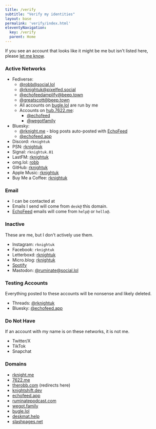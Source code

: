 ```yaml
---
title: /verify
subtitle: "Verify my identities"
layout: base
permalink: 'verify/index.html'
eleventyNavigation:
  key: /verify
  parent: Home
---
```


If you see an account that looks like it might be me but isn't listed here, please [let me know](/contact).

### Active Networks

- Fediverse: 
    - [@robb@social.lol](https://social.lol/@robb)
    - [@rknightuk@pixelfed.social](https://pixelfed.social/rknightuk)
    - [@echofeedamplify@beep.town](https://beep.town/@echofeedamplify)
    - [@greatscott@beep.town](https://beep.town/@greatscott)
    - All accounts on [bugle.lol](https://bugle.lol) are run by me
    - Accounts on [hub.7622.me](https://hub.7622.me):
      - [@echofeed](https://hub.7622.me/@echofeed)
      - [@wegotfamily](https://hub.7622.me/@wegotfamily)
- Bluesky: 
  - [@rknight.me](https://bsky.app/profile/rknight.me) - blog posts auto-posted with [EchoFeed](https://echofeed.app)
  - [@echofeed.app](https://bsky.app/profile/echofeed.app)
- Discord: `rknightuk`
- PSN: [rknightuk](https://psnprofiles.com/rknightuk)
- Signal: `rknightuk.01`
- LastFM: [rknightuk](https://last.fm/user/rknightuk)
- omg.lol: [robb](https://robb.omg.lol)
- GitHub: [rknightuk](https://github.com/rknightuk)
- Apple Music: [rknightuk](https://music.apple.com/profile/rknightuk)
- Buy Me a Coffee: [rknightuk](https://www.buymeacoffee.com/rknightuk)

### Email

- I can be contacted at <a href="javascript:location='mailto:\u0072\u006f\u0062\u0062\u0040\u006f\u006d\u0067\u002e\u006c\u006f\u006c';void 0"><script type="text/javascript">document.write('\u0072\u006f\u0062\u0062\u0040\u006f\u006d\u0067\u002e\u006c\u006f\u006c')</script></a> 
- Emails I send will come from `desk@` this domain. 
- [EchoFeed](https://echofeed.app) emails will come from `help@` or `hello@`.

### Inactive

These are me, but I don't actively use them.

- Instagram: `rknightuk`
- Facebook: `rknightuk`
- Letterboxd: [rknightuk](https://letterboxd.com/rknightuk/)
- Micro.blog: [rknightuk](https://rknightuk.micro.blog/)
- [Spotify](https://open.spotify.com/user/21axpeczwbtmslt5dkexklwiy)
- Mastodon: [@ruminate@social.lol](https://social.lol/@ruminate)

### Testing Accounts

Everything posted to these accounts will be nonsense and likely deleted.

- Threads: [@rknightuk](https://threads.net/@rknightuk)
- Bluesky: [@echofeed.app](https://bsky.app/profile/echofeed.app)

### Do Not Have

If an account with my name is on these networks, it is not me.

- Twitter/X
- TikTok
- Snapchat

### Domains

- [rknight.me](https://rknight.me)
- [7622.me](https://7622.me)
- [therobb.com](http://therobb.com) (redirects here)
- [knightshift.dev](https://knightshift.dev)
- [echofeed.app](https://echofeed.app)
- [ruminatepodcast.com](https://ruminatepodcast.com)
- [wegot.family](https://wegot.family)
- [bugle.lol](https://bugle.lol)
- [deskmat.help](https://deskmat.help)
- [slashpages.net](https://slashpages.net)